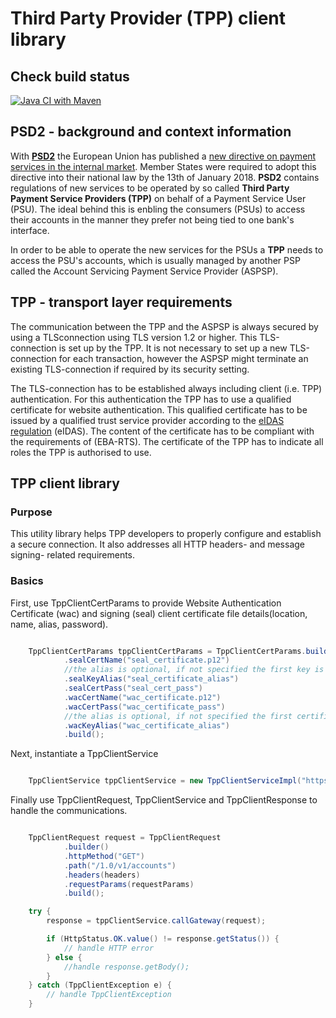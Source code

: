 # Third Party Provider (TPP) client library

## Check build status
[![Java CI with Maven](https://github.com/bec-denmark/openbanking-tpp-client/actions/workflows/maven.yml/badge.svg)](https://github.com/bec-denmark/openbanking-tpp-client/actions/workflows/maven.yml)

## PSD2 - background and context information

With **[PSD2](https://en.wikipedia.org/wiki/Payment_Services_Directive#Revised_Directive_on_Payment_Services_(PSD2))** the European Union has published a [new directive on payment services in the
internal market](https://eur-lex.europa.eu/legal-content/EN/TXT/?uri=CELEX%3A32015L2366). Member States were required to adopt this directive into their national law by the 
13th of January 2018. **PSD2** contains regulations of new services to be operated by so 
called **Third Party Payment Service Providers (TPP)** on behalf of a Payment Service User (PSU). 
The ideal behind this is enbling the consumers (PSUs) to access their accounts in the manner they prefer
not being tied to one bank's interface.

In order to be able to operate the new services for the PSUs a **TPP** needs to access the PSU's accounts, 
which is usually managed by another PSP called the Account Servicing Payment Service Provider (ASPSP).

## TPP - transport layer requirements
The communication between the TPP and the ASPSP is always secured by using a TLSconnection 
using TLS version 1.2 or higher. This TLS-connection is set up by the TPP. It is not necessary 
to set up a new TLS-connection for each transaction, however the ASPSP might terminate an existing 
TLS-connection if required by its security setting.

The TLS-connection has to be established always including client (i.e. TPP) authentication.
For this authentication the TPP has to use a qualified certificate for website authentication.
This qualified certificate has to be issued by a qualified trust service provider according 
to the [eIDAS regulation](https://en.wikipedia.org/wiki/EIDAS) (eIDAS). The content of the certificate has to be compliant with the
requirements of (EBA-RTS). The certificate of the TPP has to indicate all roles 
the TPP is authorised to use.

## TPP client library

### Purpose 

This utility library helps TPP developers to properly configure and establish a secure connection.
It also addresses all HTTP headers- and message signing- related requirements. 

### Basics

First, use TppClientCertParams to provide Website Authentication Certificate (wac) and signing (seal) 
client certificate file details(location, name, alias, password).

```java

    TppClientCertParams tppClientCertParams = TppClientCertParams.builder().keystorePath("keystore_path")
            .sealCertName("seal_certificate.p12")
            //the alias is optional, if not specified the first key is used 
            .sealKeyAlias("seal_certificate_alias")
            .sealCertPass("seal_cert_pass")
            .wacCertName("wac_certificate.p12")
            .wacCertPass("wac_certificate_pass")
            //the alias is optional, if not specified the first certificate is used
            .wacKeyAlias("wac_certificate_alias")
            .build(); 

```

Next, instantiate a TppClientService 
```java

    TppClientService tppClientService = new TppClientServiceImpl("https://some.gateway.url", tppClientCertParams);

```
Finally use TppClientRequest, TppClientService and TppClientResponse to handle the communications.

```java

    TppClientRequest request = TppClientRequest
            .builder()
            .httpMethod("GET")
            .path("/1.0/v1/accounts")
            .headers(headers)
            .requestParams(requestParams)
            .build();

    try {
        response = tppClientService.callGateway(request);

        if (HttpStatus.OK.value() != response.getStatus()) {
            // handle HTTP error 
        } else {
            //handle response.getBody();
        }
    } catch (TppClientException e) {
        // handle TppClientException 
    }

``` 
